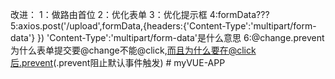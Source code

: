 改进：
1：做路由首位
2：优化表单
3：优化提示框
4:formData???
5:axios.post('/upload',formData,{headers:{'Content-Type':'multipart/form-data'} })
        'Content-Type':'multipart/form-data'是什么意思
6:@change.prevent为什么表单提交要@change不能@click,而且为什么要在@click后.prevent(.prevent阻止默认事件触发)        #   m y V U E - A P P  
 
